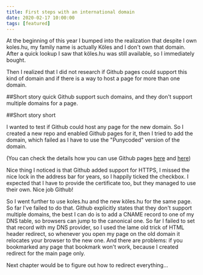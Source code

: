 ```yaml
---
title: First steps with an international domain
date: 2020-02-17 10:00:00
tags: [featured]
---
```


At the beginning of this year I bumped into the realization that despite I own koles.hu, my family name is actually Köles and I don't own that domain. After a quick lookup I saw that köles.hu was still available, so I immediately bought.

Then I realized that I did not research if Github pages could support this kind of domain and if there is a way to host a page for more than one domain.

##Short story quick
Github support such domains, and they don't support multiple domains for a page.

##Short story short

I wanted to test if Github could host any page for the new domain. So I created a new repo and enabled Github pages for it, then I tried to add the domain, which failed as I have to use the "Punycoded" version of the domain.

(You can check the details how you can use Github pages [here](/2016/almost-free-webhosting/) and [here](https://pages.github.com))

Nice thing I noticed is that Github added support for HTTPS, I missed the nice lock in the address bar for years, so I happily ticked the checkbox.
I expected that I have to provide the certificate too, but they managed to use their own. Nice job Github!

So I went further to use koles.hu and the new köles.hu for the same page. So far I've failed to do that. Github explicitly states that they don't support multiple domains, the best I can do is to add a CNAME record to one of my DNS table, so browsers can jump to the canonical one. So far I failed to set that record with my DNS provider, so I used the lame old trick of HTML header redirect, so whenever you open my page on the old domain it relocates your browser to the new one.
And there are problems: if you bookmarked any page that bookmark won't work, because I created redirect for the main page only.

Next chapter would be to figure out how to redirect everything...
